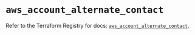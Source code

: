 # `aws_account_alternate_contact`

Refer to the Terraform Registry for docs: [`aws_account_alternate_contact`](https://registry.terraform.io/providers/hashicorp/aws/5.99.1/docs/resources/account_alternate_contact).
